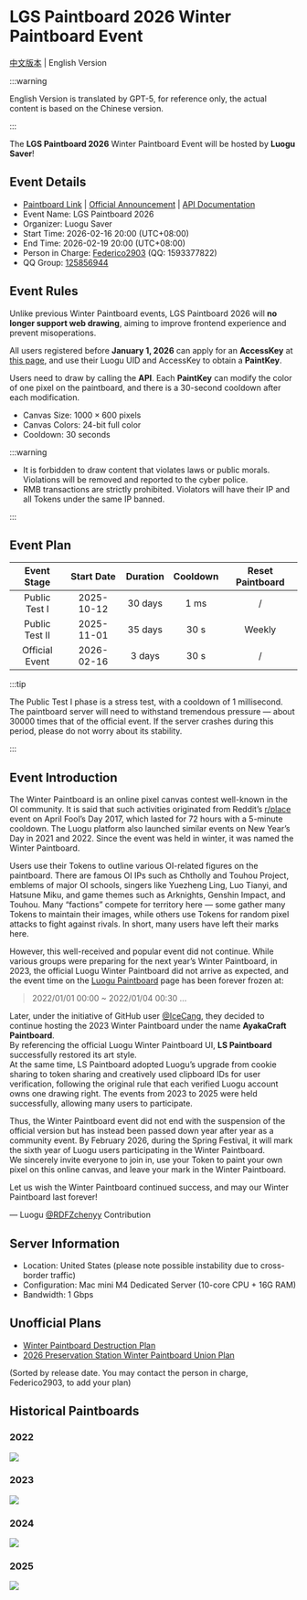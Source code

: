 # LGS Paintboard 2026 Winter Paintboard Event

[中文版本](./pb) | English Version

:::warning

English Version is translated by GPT-5, for reference only, the actual content is based on the Chinese version.

:::

The **LGS Paintboard 2026** Winter Paintboard Event will be hosted by **Luogu Saver**!

## Event Details

- [Paintboard Link](https://www.luogu.me/paintboard) | [Official Announcement](https://www.luogu.me/article/pssi9ceo) | [API Documentation](https://www.luogu.me/article/57b4jd3c)
- Event Name: LGS Paintboard 2026
- Organizer: Luogu Saver
- Start Time: 2026-02-16 20:00 (UTC+08:00)
- End Time: 2026-02-19 20:00 (UTC+08:00)
- Person in Charge: [Federico2903](https://www.luogu.com.cn/user/381949) (QQ: 1593377822)
- QQ Group: [125856944](https://qm.qq.com/q/XDFecZ4aYw)

## Event Rules

Unlike previous Winter Paintboard events, LGS Paintboard 2026 will **no longer support web drawing**, aiming to improve frontend experience and prevent misoperations.

All users registered before **January 1, 2026** can apply for an **AccessKey** at [this page](https://www.luogu.me/paintboard/token), and use their Luogu UID and AccessKey to obtain a **PaintKey**.

Users need to draw by calling the **API**. Each **PaintKey** can modify the color of one pixel on the paintboard, and there is a $30$-second cooldown after each modification.

- Canvas Size: $1000\times 600$ pixels
- Canvas Colors: 24-bit full color
- Cooldown: $30$ seconds

:::warning

- It is forbidden to draw content that violates laws or public morals. Violations will be removed and reported to the cyber police.  
- RMB transactions are strictly prohibited. Violators will have their IP and all Tokens under the same IP banned.

:::

## Event Plan

| Event Stage | Start Date | Duration | Cooldown | Reset Paintboard |
| :---------: | :--------: | :------: | :------: | :------: |
| Public Test Ⅰ | 2025-10-12 | $30$ days | $1$ ms | / |
| Public Test Ⅱ | 2025-11-01 | $35$ days | $30$ s | Weekly |
| Official Event | 2026-02-16 | $3$ days | $30$ s | / |

:::tip

The Public Test Ⅰ phase is a stress test, with a cooldown of $1$ millisecond. The paintboard server will need to withstand tremendous pressure — about $30000$ times that of the official event. If the server crashes during this period, please do not worry about its stability.

:::

## Event Introduction

The Winter Paintboard is an online pixel canvas contest well-known in the OI community. It is said that such activities originated from Reddit’s [r/place](https://en.wikipedia.org/wiki/R/place) event on April Fool’s Day 2017, which lasted for $72$ hours with a $5$-minute cooldown. The Luogu platform also launched similar events on New Year’s Day in 2021 and 2022. Since the event was held in winter, it was named the Winter Paintboard.

Users use their Tokens to outline various OI-related figures on the paintboard. There are famous OI IPs such as Chtholly and Touhou Project, emblems of major OI schools, singers like Yuezheng Ling, Luo Tianyi, and Hatsune Miku, and game themes such as Arknights, Genshin Impact, and Touhou. Many “factions” compete for territory here — some gather many Tokens to maintain their images, while others use Tokens for random pixel attacks to fight against rivals. In short, many users have left their marks here.

However, this well-received and popular event did not continue. While various groups were preparing for the next year’s Winter Paintboard, in 2023, the official Luogu Winter Paintboard did not arrive as expected, and the event time on the [Luogu Paintboard](https://www.luogu.com.cn/paintboard) page has been forever frozen at:

> 2022/01/01 00:00 ~ 2022/01/04 00:30 ...

Later, under the initiative of GitHub user [@IceCang](https://github.com/IceCang), they decided to continue hosting the 2023 Winter Paintboard under the name **AyakaCraft Paintboard**.  
By referencing the official Luogu Winter Paintboard UI, **LS Paintboard** successfully restored its art style.  
At the same time, LS Paintboard adopted Luogu’s upgrade from cookie sharing to token sharing and creatively used clipboard IDs for user verification, following the original rule that each verified Luogu account owns one drawing right. The events from 2023 to 2025 were held successfully, allowing many users to participate.

Thus, the Winter Paintboard event did not end with the suspension of the official version but has instead been passed down year after year as a community event. By February 2026, during the Spring Festival, it will mark the sixth year of Luogu users participating in the Winter Paintboard.  
We sincerely invite everyone to join in, use your Token to paint your own pixel on this online canvas, and leave your mark in the Winter Paintboard.

Let us wish the Winter Paintboard continued success, and may our Winter Paintboard last forever!

— Luogu [@RDFZchenyy](https://www.luogu.com.cn/user/567610) Contribution

## Server Information

- Location: United States (please note possible instability due to cross-border traffic)
- Configuration: Mac mini M4 Dedicated Server (10-core CPU + 16G RAM)
- Bandwidth: 1 Gbps

## Unofficial Plans

- [Winter Paintboard Destruction Plan](https://www.luogu.me/article/bxrvfth2)
- [2026 Preservation Station Winter Paintboard Union Plan](https://www.luogu.me/article/pya455q0)

(Sorted by release date. You may contact the person in charge, Federico2903, to add your plan)

## Historical Paintboards

### 2022

![](https://cdn.luogu.com.cn/upload/image_hosting/v0d3gyds.png)

### 2023

![](https://cdn.luogu.com.cn/upload/image_hosting/tehocpmu.png)

### 2024

![](https://cdn.luogu.com.cn/upload/image_hosting/b46ef52o.png)

### 2025

![](https://cdn.luogu.com.cn/upload/image_hosting/ubp9cvd8.png)
